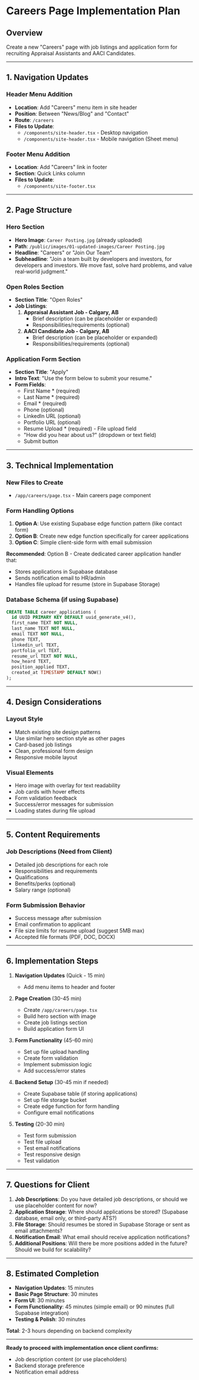 # Careers Page Implementation Plan

## Overview
Create a new "Careers" page with job listings and application form for recruiting Appraisal Assistants and AACI Candidates.

---

## 1. Navigation Updates

### Header Menu Addition
- **Location**: Add "Careers" menu item in site header
- **Position**: Between "News/Blog" and "Contact"
- **Route**: `/careers`
- **Files to Update**:
  - `/components/site-header.tsx` - Desktop navigation
  - `/components/site-header.tsx` - Mobile navigation (Sheet menu)

### Footer Menu Addition
- **Location**: Add "Careers" link in footer
- **Section**: Quick Links column
- **Files to Update**:
  - `/components/site-footer.tsx`

---

## 2. Page Structure

### Hero Section
- **Hero Image**: `Career Posting.jpg` (already uploaded)
- **Path**: `/public/images/01-updated-images/Career Posting.jpg`
- **Headline**: "Careers" or "Join Our Team"
- **Subheadline**: "Join a team built by developers and investors, for developers and investors. We move fast, solve hard problems, and value real‑world judgment."

### Open Roles Section
- **Section Title**: "Open Roles"
- **Job Listings**:
  1. **Appraisal Assistant Job - Calgary, AB**
     - Brief description (can be placeholder or expanded)
     - Responsibilities/requirements (optional)
  2. **AACI Candidate Job - Calgary, AB**
     - Brief description (can be placeholder or expanded)
     - Responsibilities/requirements (optional)

### Application Form Section
- **Section Title**: "Apply"
- **Intro Text**: "Use the form below to submit your resume."
- **Form Fields**:
  - First Name * (required)
  - Last Name * (required)
  - Email * (required)
  - Phone (optional)
  - LinkedIn URL (optional)
  - Portfolio URL (optional)
  - Resume Upload * (required) - File upload field
  - "How did you hear about us?" (dropdown or text field)
  - Submit button

---

## 3. Technical Implementation

### New Files to Create
- `/app/careers/page.tsx` - Main careers page component

### Form Handling Options
1. **Option A**: Use existing Supabase edge function pattern (like contact form)
2. **Option B**: Create new edge function specifically for career applications
3. **Option C**: Simple client-side form with email submission

**Recommended**: Option B - Create dedicated career application handler that:
- Stores applications in Supabase database
- Sends notification email to HR/admin
- Handles file upload for resume (store in Supabase Storage)

### Database Schema (if using Supabase)
```sql
CREATE TABLE career_applications (
  id UUID PRIMARY KEY DEFAULT uuid_generate_v4(),
  first_name TEXT NOT NULL,
  last_name TEXT NOT NULL,
  email TEXT NOT NULL,
  phone TEXT,
  linkedin_url TEXT,
  portfolio_url TEXT,
  resume_url TEXT NOT NULL,
  how_heard TEXT,
  position_applied TEXT,
  created_at TIMESTAMP DEFAULT NOW()
);
```

---

## 4. Design Considerations

### Layout Style
- Match existing site design patterns
- Use similar hero section style as other pages
- Card-based job listings
- Clean, professional form design
- Responsive mobile layout

### Visual Elements
- Hero image with overlay for text readability
- Job cards with hover effects
- Form validation feedback
- Success/error messages for submission
- Loading states during file upload

---

## 5. Content Requirements

### Job Descriptions (Need from Client)
- Detailed job descriptions for each role
- Responsibilities and requirements
- Qualifications
- Benefits/perks (optional)
- Salary range (optional)

### Form Submission Behavior
- Success message after submission
- Email confirmation to applicant
- File size limits for resume upload (suggest 5MB max)
- Accepted file formats (PDF, DOC, DOCX)

---

## 6. Implementation Steps

1. **Navigation Updates** (Quick - 15 min)
   - Add menu items to header and footer
   
2. **Page Creation** (30-45 min)
   - Create `/app/careers/page.tsx`
   - Build hero section with image
   - Create job listings section
   - Build application form UI
   
3. **Form Functionality** (45-60 min)
   - Set up file upload handling
   - Create form validation
   - Implement submission logic
   - Add success/error states
   
4. **Backend Setup** (30-45 min if needed)
   - Create Supabase table (if storing applications)
   - Set up file storage bucket
   - Create edge function for form handling
   - Configure email notifications

5. **Testing** (20-30 min)
   - Test form submission
   - Test file upload
   - Test email notifications
   - Test responsive design
   - Test validation

---

## 7. Questions for Client

1. **Job Descriptions**: Do you have detailed job descriptions, or should we use placeholder content for now?
2. **Application Storage**: Where should applications be stored? (Supabase database, email only, or third-party ATS?)
3. **File Storage**: Should resumes be stored in Supabase Storage or sent as email attachments?
4. **Notification Email**: What email should receive application notifications?
5. **Additional Positions**: Will there be more positions added in the future? Should we build for scalability?

---

## 8. Estimated Completion

- **Navigation Updates**: 15 minutes
- **Basic Page Structure**: 30 minutes
- **Form UI**: 30 minutes
- **Form Functionality**: 45 minutes (simple email) or 90 minutes (full Supabase integration)
- **Testing & Polish**: 30 minutes

**Total**: 2-3 hours depending on backend complexity

---

**Ready to proceed with implementation once client confirms:**
- Job description content (or use placeholders)
- Backend storage preference
- Notification email address


